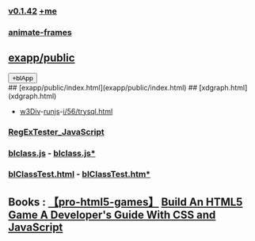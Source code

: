 ### [v0.1.42](https://github.com/littleflute/JavaScript/edit/master/README.md) [+me](https://littleflute.github.io/JavaScript/) 
### [animate-frames](https://littleflute.github.io/animate-frames/)
## [exapp/public](exapp/public)
<div id = "id_div_4_plx">
  <button id = "id_btn_4_blApp">+blApp</button> 
</div> 
## [exapp/public/index.html](exapp/public/index.html)
## [xdgraph.html](xdgraph.html)

- [w3Div](https://www.w3schools.com/html/tryit.asp?filename=tryhtml_default)-[runjs](runjs.html)-[i/56/trysql.html](trsql.html)
### [RegExTester_JavaScript](RegExTester_JavaScript)

### <a tartget="_blank" href = "blclass.js">blclass.js</a> - <a tartget="_blank" href = "https://github.com/littleflute/JavaScript/edit/master/blclass.js">blclass.js*</a>  

### <a tartget="_blank" href = "blClassTest.html">blClassTest.html</a> - <a tartget="_blank" href = "https://github.com/littleflute/JavaScript/edit/master/blClassTest.html">blClassTest.htm*</a> 

## Books : [【pro-html5-games】](https://littleflute.github.io/pro-html5-games/) [Build An HTML5 Game A Developer's Guide With CSS and JavaScript](https://hjhy.oschina.io/javascript/files/books/0119/)
<script src="w3.js"></script>
<script src="blclass.js" ></script>
<script src="blApp.js"></script>

